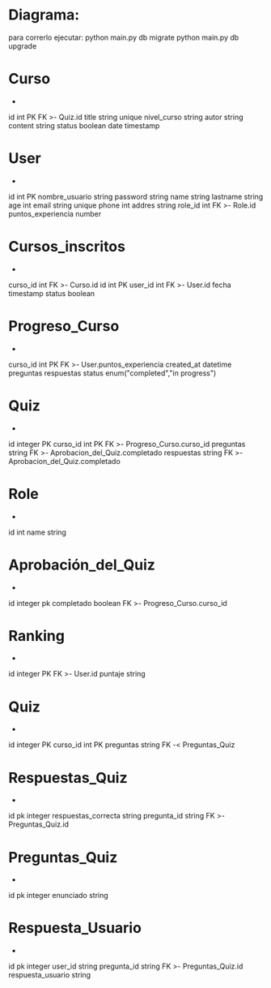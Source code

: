 # Diagrama:
para correrlo ejecutar:
    python main.py db migrate
    python main.py db upgrade




# Curso
-
id int PK FK >- Quiz.id
title string unique
nivel_curso string
autor string
content string
status boolean
date timestamp

# User
-
id int PK
nombre_usuario string
password string
name string
lastname string
age int
email string unique
phone int
addres string
role_id int FK >- Role.id
puntos_experiencia number


# Cursos_inscritos
-
curso_id int FK >- Curso.id
id int PK 
user_id int FK >- User.id
fecha timestamp
status boolean

# Progreso_Curso
-
curso_id int PK FK >- User.puntos_experiencia
created_at datetime 
preguntas
respuestas
status enum("completed","in progress")

# Quiz
-
id integer PK
curso_id int PK FK >- Progreso_Curso.curso_id
preguntas string FK >- Aprobacion_del_Quiz.completado
respuestas string FK >- Aprobacion_del_Quiz.completado

# Role
-
id int 
name string

# Aprobación_del_Quiz
-
id integer pk
completado boolean FK >- Progreso_Curso.curso_id

# Ranking
-
id integer PK FK >- User.id
puntaje string

# Quiz
-
id integer PK
curso_id int PK
preguntas string FK -< Preguntas_Quiz

# Respuestas_Quiz
-
id pk integer
respuestas_correcta string
pregunta_id string FK >- Preguntas_Quiz.id

# Preguntas_Quiz
-
id pk integer
enunciado string

# Respuesta_Usuario
-
id pk integer
user_id string
pregunta_id string FK >- Preguntas_Quiz.id
respuesta_usuario string

